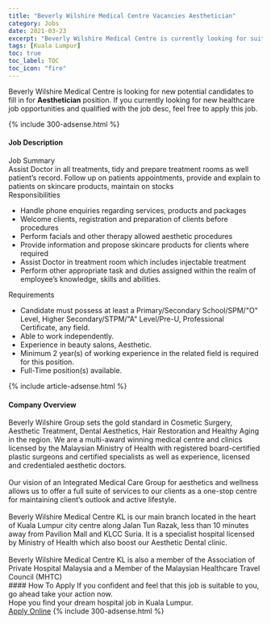 ```yaml
---
title: "Beverly Wilshire Medical Centre Vacancies Aesthetician" 
category: Jobs 
date: 2021-03-23 
excerpt: "Beverly Wilshire Medical Centre is currently looking for suitable person to fill in the Aesthetician which positioned at Kuala Lumpur" 
tags: [Kuala Lumpur] 
toc: true 
toc_label: TOC 
toc_icon: "fire" 
--- 
```


<p>Beverly Wilshire Medical Centre is looking for new potential candidates to fill in for <b>Aesthetician</b> position. If you currently looking for new healthcare job opportunities and qualified with the job desc, feel free to apply this job.
</p>{% include 300-adsense.html %} 
<div><div><h4>Job Description</h4></div><div><div><span><div><div>Job Summary</div><div>Assist Doctor in all treatments, tidy and prepare treatment rooms as well patient&#8217;s record. Follow up on patients appointments, provide and explain to patients on skincare products, maintain on stocks</div><div>Responsibilities</div><ul><li>Handle phone enquiries regarding services, products and packages</li><li>Welcome clients, registration and preparation of clients before procedures</li><li>Perform facials and other therapy allowed aesthetic procedures</li><li>Provide information and propose skincare products for clients where required</li><li>Assist Doctor in treatment room which includes injectable treatment</li><li>Perform other appropriate task and duties assigned within the realm of employee&#8217;s knowledge, skills and abilities.</li></ul><div>Requirements</div><ul><li>Candidate must possess at least a Primary/Secondary School/SPM/"O" Level, Higher Secondary/STPM/"A" Level/Pre-U, Professional Certificate, any field.</li><li>Able to work independently.</li><li>Experience in beauty salons, Aesthetic.</li><li>Minimum 2 year(s) of working experience in the related field is required for this position.</li><li>Full-Time position(s) available.</li></ul></div></span></div></div></div> 
{% include article-adsense.html %} 
<div><div><h4>Company Overview</h4></div><div><div><span><div><div>
	Beverly Wilshire Group sets the gold standard in Cosmetic Surgery, Aesthetic Treatment, Dental Aesthetics, Hair Restoration and Healthy Aging in the region. We are a multi-award winning medical centre and clinics licensed by the Malaysian Ministry of Health with registered board-certified plastic surgeons and certified specialists as well as experience, licensed and credentialed aesthetic doctors.</div>
<div>
<br>
	Our vision of an Integrated Medical Care Group for aesthetics and wellness allows us to offer a full suite of services to our clients as a one-stop centre for maintaining client&#8217;s outlook and active lifestyle.</div>
<div>
<br>
	Beverly Wilshire Medical Centre KL is our main branch located in the heart of Kuala Lumpur city centre along Jalan Tun Razak, less than 10 minutes away from Pavilion Mall and KLCC Suria. It is a specialist hospital licensed by Ministry of Health which also boost our Aesthetic Dental clinic.</div>
<div>
<br>
	Beverly Wilshire Medical Centre KL is also a member of the Association of Private Hospital Malaysia and a Member of the Malaysian Healthcare Travel Council (MHTC)</div></div></span></div></div></div> 
#### How To Apply 
If you confident and feel that this job is suitable to you, go ahead take your action now. <br/> 
Hope you find your dream hospital job in Kuala Lumpur. <br/> 
<a href="https://www.jobstreet.com.my/en/job/aesthetician-4487960?jobId=jobstreet-my-job-4487960" class="btn btn--warning" target="_blank" rel="nofollow noopenner">Apply Online</a> 
{% include 300-adsense.html %} 